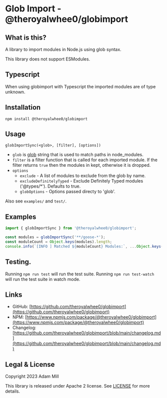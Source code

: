 # Glob Import - @theroyalwhee0/globimport

## What is this?
A library to import modules in Node.js using glob syntax.

This library does not support ESModules.


## Typescript
When using globimport with Typescript the imported modules are of type unknown.


## Installation
`npm install @theroyalwhee0/globimport`  


## Usage
`globImportSync(<glob>, [filter], [options])`

- `glob` is [glob](https://www.npmjs.com/package/glob) string that is used to match paths in node_modules.
- `filter` is a filter function that is called for each imported module. If the filter returns `true` then the modules in kept, otherwise it is dropped.
- `options`
    - `exclude` - A list of modules to exclude from the glob by name.
    - `excludeDefinitelyTyped` - Exclude Definitely Typed modules ('@types/*'). Defaults to true.
    - `globOptions` - Options passed directy to 'glob'.

Also see `examples/` and `test/`.


## Examples
```ts
import { globImportSync } from '@theroyalwhee0/globimport';

const modules = globImportSync('**/goose-*');
const moduleCount = Object.keys(modules).length;
console.info(`[INFO ] Matched ${moduleCount} Modules:`, ...Object.keys(modules));
```

## Testing.
Running ```npm run test``` will run the test suite. Running ```npm run test-watch``` will run the test suite in watch mode.


## Links
- GitHub: [https://github.com/theroyalwhee0/globimport](https://github.com/theroyalwhee0/globimport)
- NPM: [https://www.npmjs.com/package/@theroyalwhee0/globimport](https://www.npmjs.com/package/@theroyalwhee0/globimport)
- Changelog: [https://github.com/theroyalwhee0/globimport/blob/main/changelog.md](https://github.com/theroyalwhee0/globimport/blob/main/changelog.md)


## Legal & License
Copyright 2023 Adam Mill

This library is released under Apache 2 license. See [LICENSE](https://github.com/theroyalwhee0/globimport/blob/main/LICENSE) for more details.
